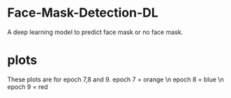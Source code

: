 # Face-Mask-Detection-DL
A deep learning model to predict face mask or no face mask.
# plots
These plots are for epoch 7,8 and 9.
epoch 7 = orange \n
epoch 8 = blue \n
epoch 9 = red 
